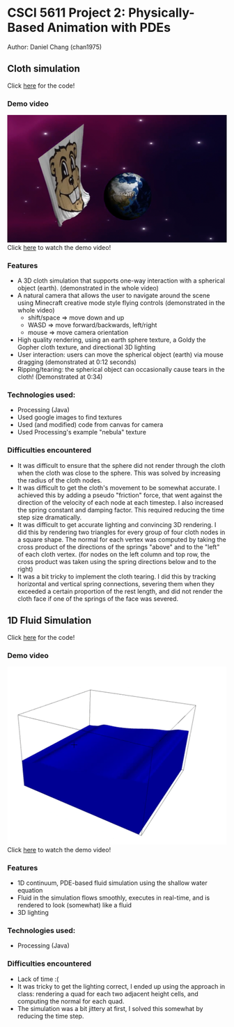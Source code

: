 # CSCI 5611 Project 2: Physically-Based Animation with PDEs
Author: Daniel Chang (chan1975)

## Cloth simulation

Click [here](https://github.com/danielchang2002/5611_projects/tree/main/project2/cloth) for the code!

### Demo video

![img](https://raw.githubusercontent.com/danielchang2002/5611_PDE/main/cloth.png)
Click [here](https://www.youtube.com/watch?v=FkDdmKzh4CU&ab_channel=DanielChang) to watch the demo video!

### Features
- A 3D cloth simulation that supports one-way interaction with a spherical object (earth). (demonstrated in the whole video)
- A natural camera that allows the user to navigate around the scene using Minecraft creative mode style flying controls (demonstrated in the whole video)
  - shift/space => move down and up
  - WASD => move forward/backwards, left/right
  - mouse => move camera orientation
- High quality rendering, using an earth sphere texture, a Goldy the Gopher cloth texture, and directional 3D lighting
- User interaction: users can move the spherical object (earth) via mouse dragging (demonstrated at 0:12 seconds)
- Ripping/tearing: the spherical object can occasionally cause tears in the cloth! (Demonstrated at 0:34)

### Technologies used:
- Processing (Java)
- Used google images to find textures
- Used (and modified) code from canvas for camera
- Used Processing's example "nebula" texture

### Difficulties encountered
- It was difficult to ensure that the sphere did not render through the cloth when the cloth was close to the sphere. This was solved by increasing the radius of the cloth nodes.
- It was difficult to get the cloth's movement to be somewhat accurate. I achieved this by adding a pseudo "friction" force, that went against the direction of the velocity of each node at each timestep. I also increased the spring constant and damping factor. This required reducing the time step size dramatically.
- It was difficult to get accurate lighting and convincing 3D rendering. I did this by rendering two triangles for every group of four cloth nodes in a square shape. The normal for each vertex was computed by taking the cross product of the directions of the springs "above" and to the "left" of each cloth vertex. (for nodes on the left column and top row, the cross product was taken using the spring directions below and to the right)
- It was a bit tricky to implement the cloth tearing. I did this by tracking horizontal and vertical spring connections, severing them when they exceeded a certain proportion of the rest length, and did not render the cloth face if one of the springs of the face was severed.

## 1D Fluid Simulation

Click [here](https://github.com/danielchang2002/5611_projects/tree/main/project2/fluid) for the code!

### Demo video

![img](https://raw.githubusercontent.com/danielchang2002/5611_PDE/main/fluid.png)
Click [here](https://www.youtube.com/watch?v=dk8dVankKLI&ab_channel=DanielChang) to watch the demo video!

### Features
- 1D continuum, PDE-based fluid simulation using the shallow water equation
- Fluid in the simulation flows smoothly, executes in real-time, and is rendered to look (somewhat) like a fluid
- 3D lighting

### Technologies used:
- Processing (Java)

### Difficulties encountered
- Lack of time :(
- It was tricky to get the lighting correct, I ended up using the approach in class: rendering a quad for each two adjacent height cells, and computing the normal for each quad. 
- The simulation was a bit jittery at first, I solved this somewhat by reducing the time step.